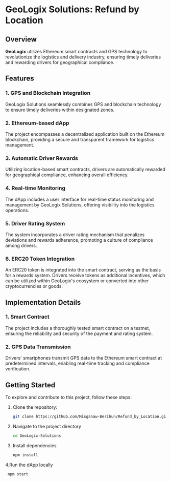 # GeoLogix Solutions: Refund by Location

## Overview

**GeoLogix** utilizes Ethereum smart contracts and GPS technology to revolutionize the logistics and delivery industry, ensuring timely deliveries and rewarding drivers for geographical compliance.


## Features

### 1. GPS and Blockchain Integration

GeoLogix Solutions seamlessly combines GPS and blockchain technology to ensure timely deliveries within designated zones.

### 2. Ethereum-based dApp

The project encompasses a decentralized application built on the Ethereum blockchain, providing a secure and transparent framework for logistics management.

### 3. Automatic Driver Rewards

Utilizing location-based smart contracts, drivers are automatically rewarded for geographical compliance, enhancing overall efficiency.

### 4. Real-time Monitoring

The dApp includes a user interface for real-time status monitoring and management by GeoLogix Solutions, offering visibility into the logistics operations.

### 5. Driver Rating System

The system incorporates a driver rating mechanism that penalizes deviations and rewards adherence, promoting a culture of compliance among drivers.

### 6. ERC20 Token Integration

An ERC20 token is integrated into the smart contract, serving as the basis for a rewards system. Drivers receive tokens as additional incentives, which can be utilized within GeoLogix's ecosystem or converted into other cryptocurrencies or goods.

## Implementation Details

### 1. Smart Contract

The project includes a thoroughly tested smart contract on a testnet, ensuring the reliability and security of the payment and rating system.

### 2. GPS Data Transmission

Drivers' smartphones transmit GPS data to the Ethereum smart contract at predetermined intervals, enabling real-time tracking and compliance verification.

## Getting Started

To explore and contribute to this project, follow these steps:

1. Clone the repository:
   ```bash
   git clone https://github.com/Misganaw-Berihun/Refund_by_Location.git
   
2. Navigate to the project directory
   ```bash
   cd GeoLogix-Solutions
3. Install dependencies
   ```bash
   npm install
4.Run the dApp locally
   ```bash
    npm start

